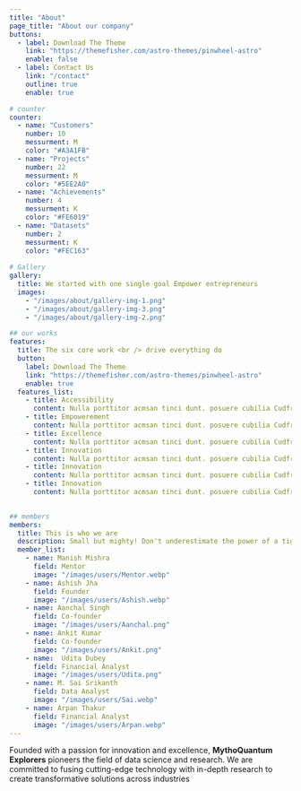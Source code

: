 ```yaml
---
title: "About"
page_title: "About our company"
buttons:
  - label: Download The Theme
    link: "https://themefisher.com/astro-themes/pinwheel-astro"
    enable: false
  - label: Contact Us
    link: "/contact"
    outline: true
    enable: true

# counter
counter:
  - name: "Customers"
    number: 10
    messurment: M
    color: "#A3A1FB"
  - name: "Projects"
    number: 22
    messurment: M
    color: "#5EE2A0"
  - name: "Achievements"
    number: 4
    messurment: K
    color: "#FE6019"
  - name: "Datasets"
    number: 2
    messurment: K
    color: "#FEC163"
    
# Gallery
gallery:
  title: We started with one single goal Empower entrepreneurs
  images:
    - "/images/about/gallery-img-1.png"
    - "/images/about/gallery-img-3.png"
    - "/images/about/gallery-img-2.png"

## our works
features:
  title: The six core work <br /> drive everything do
  button:
    label: Download The Theme
    link: "https://themefisher.com/astro-themes/pinwheel-astro"
    enable: true
  features_list:
    - title: Accessibility
      content: Nulla porttitor acmsan tinci dunt. posuere cubilia Cudfrae Donec velit neque, autor sit amet aliuam vel
    - title: Empowerement
      content: Nulla porttitor acmsan tinci dunt. posuere cubilia Cudfrae Donec velit neque, autor sit amet aliuam vel
    - title: Excellence
      content: Nulla porttitor acmsan tinci dunt. posuere cubilia Cudfrae Donec velit neque, autor sit amet aliuam vel
    - title: Innovation
      content: Nulla porttitor acmsan tinci dunt. posuere cubilia Cudfrae Donec velit neque, autor sit amet aliuam vel
    - title: Innovation
      content: Nulla porttitor acmsan tinci dunt. posuere cubilia Cudfrae Donec velit neque, autor sit amet aliuam vel
    - title: Innovation
      content: Nulla porttitor acmsan tinci dunt. posuere cubilia Cudfrae Donec velit neque, autor sit amet aliuam vel
    

## members
members:
  title: This is who we are
  description: Small but mighty! Don't underestimate the power of a tight-knit group with big dreams.
  member_list:
    - name: Manish Mishra 
      field: Mentor
      image: "/images/users/Mentor.webp"
    - name: Ashish Jha
      field: Founder
      image: "/images/users/Ashish.webp"
    - name: Aanchal Singh
      field: Co-founder
      image: "/images/users/Aanchal.png"
    - name: Ankit Kumar
      field: Co-founder
      image: "/images/users/Ankit.png"
    - name:  Udita Dubey
      field: Financial Analyst
      image: "/images/users/Udita.png"
    - name: M. Sai Srikanth
      field: Data Analyst
      image: "/images/users/Sai.webp"
    - name: Arpan Thakur
      field: Financial Analyst
      image: "/images/users/Arpan.webp"
---
```

Founded with a passion for innovation and excellence, **MythoQuantum Explorers** pioneers the field
of data science and research. We are committed to fusing cutting-edge technology with in-depth
research to create transformative solutions across industries
